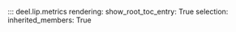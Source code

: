 ::: deel.lip.metrics
    rendering:
        show_root_toc_entry: True
    selection:
        inherited_members: True
